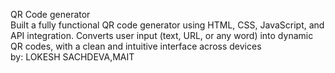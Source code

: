 QR Code generator 
<br>
Built a fully functional QR code generator using HTML, CSS, JavaScript, and API integration. Converts user input (text, URL, or any word) into dynamic QR codes, with a clean and intuitive interface across devices
<br>
by: LOKESH SACHDEVA,MAIT
